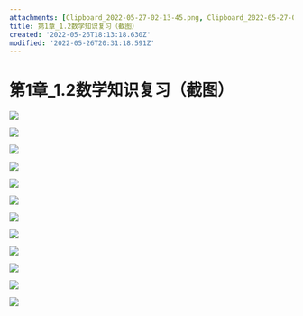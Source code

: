 ```yaml
---
attachments: [Clipboard_2022-05-27-02-13-45.png, Clipboard_2022-05-27-02-13-55.png, Clipboard_2022-05-27-02-14-09.png, Clipboard_2022-05-27-02-14-32.png, Clipboard_2022-05-27-02-14-39.png, Clipboard_2022-05-27-02-15-28.png, Clipboard_2022-05-27-02-16-20.png, Clipboard_2022-05-27-02-16-40.png, Clipboard_2022-05-27-02-24-31.png, Clipboard_2022-05-27-02-24-46.png, Clipboard_2022-05-27-02-25-26.png, Clipboard_2022-05-27-02-25-33.png]
title: 第1章_1.2数学知识复习（截图）
created: '2022-05-26T18:13:18.630Z'
modified: '2022-05-26T20:31:18.591Z'
---
```


# 第1章_1.2数学知识复习（截图）
![](/数据结构与算法分析：C语言描述_原书第2版学习笔记/attachments/Clipboard_2022-05-27-02-13-45.png)

![](/数据结构与算法分析：C语言描述_原书第2版学习笔记/attachments/Clipboard_2022-05-27-02-13-55.png)

![](/数据结构与算法分析：C语言描述_原书第2版学习笔记/attachments/Clipboard_2022-05-27-02-14-09.png)

![](/数据结构与算法分析：C语言描述_原书第2版学习笔记/attachments/Clipboard_2022-05-27-02-14-32.png)

![](/数据结构与算法分析：C语言描述_原书第2版学习笔记/attachments/Clipboard_2022-05-27-02-14-39.png)

![](/数据结构与算法分析：C语言描述_原书第2版学习笔记/attachments/Clipboard_2022-05-27-02-15-28.png)

![](/数据结构与算法分析：C语言描述_原书第2版学习笔记/attachments/Clipboard_2022-05-27-02-16-20.png)

![](/数据结构与算法分析：C语言描述_原书第2版学习笔记/attachments/Clipboard_2022-05-27-02-16-40.png)

![](/数据结构与算法分析：C语言描述_原书第2版学习笔记/attachments/Clipboard_2022-05-27-02-24-31.png)

![](/数据结构与算法分析：C语言描述_原书第2版学习笔记/attachments/Clipboard_2022-05-27-02-24-46.png)

![](/数据结构与算法分析：C语言描述_原书第2版学习笔记/attachments/Clipboard_2022-05-27-02-25-26.png)

![](/数据结构与算法分析：C语言描述_原书第2版学习笔记/attachments/Clipboard_2022-05-27-02-25-33.png)
